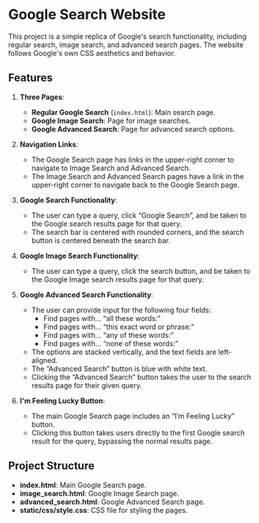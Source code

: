 # Google Search Website

This project is a simple replica of Google's search functionality, including regular search, image search, and advanced search pages. The website follows Google's own CSS aesthetics and behavior.

## Features

1. **Three Pages**:
    - **Regular Google Search** (`index.html`): Main search page.
    - **Google Image Search**: Page for image searches.
    - **Google Advanced Search**: Page for advanced search options.

2. **Navigation Links**:
    - The Google Search page has links in the upper-right corner to navigate to Image Search and Advanced Search.
    - The Image Search and Advanced Search pages have a link in the upper-right corner to navigate back to the Google Search page.

3. **Google Search Functionality**:
    - The user can type a query, click “Google Search”, and be taken to the Google search results page for that query.
    - The search bar is centered with rounded corners, and the search button is centered beneath the search bar.

4. **Google Image Search Functionality**:
    - The user can type a query, click the search button, and be taken to the Google Image search results page for that query.

5. **Google Advanced Search Functionality**:
    - The user can provide input for the following four fields:
        - Find pages with… “all these words:”
        - Find pages with… “this exact word or phrase:”
        - Find pages with… “any of these words:”
        - Find pages with… “none of these words:”
    - The options are stacked vertically, and the text fields are left-aligned.
    - The “Advanced Search” button is blue with white text.
    - Clicking the “Advanced Search” button takes the user to the search results page for their given query.

6. **I'm Feeling Lucky Button**:
    - The main Google Search page includes an “I’m Feeling Lucky” button.
    - Clicking this button takes users directly to the first Google search result for the query, bypassing the normal results page.

## Project Structure

- **index.html**: Main Google Search page.
- **image_search.html**: Google Image Search page.
- **advanced_search.html**: Google Advanced Search page.
- **static/css/style.css**: CSS file for styling the pages.